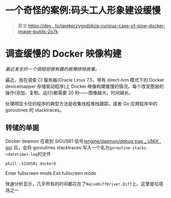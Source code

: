 # 一个奇怪的案例:码头工人形象建设缓慢

> 原文:[https://dev . to/jarekprzygodzki/a-curious-case-of-slow-docker-image-builds-2o7k](https://dev.to/jarekprzygodzki/a-curious-case-of-slow-docker-image-builds-2o7k)

# 调查缓慢的 Docker 映像构建

*最近发生的一个很短但很有趣的故障排除故事。*

最近，我在调查 CI 服务器(Oracle Linux 7.5，带有 direct-lvm 模式下的 Docker devicemapper 存储驱动程序)上 Docker 映像构建缓慢的情况。每个改变图层的操作(添加、复制、运行)都需要 20 秒——图像越大，时间越长。

处理明显卡住的程序的典型方法是收集线程堆栈跟踪。或者 Go 应用程序中的 goroutines 的 stacktraces。

## 转储的单据

Docker deamon 在收到 SIGUSR1 信号([engine/daemon/debug trap _ UNIX . go](https://github.com/docker/docker-ce/blob/18.09/components/engine/daemon/debugtrap_unix.go#L16))
后，会将 goroutines stacktraces 写入一个名为`goroutine-stacks-<datetime>.log`的文件

```
pkill -SIGUSR1 dockerd 
```

Enter fullscreen mode Exit fullscreen mode

快速分析显示，几乎所有的时间都花在了`NaiveDiffDriver.Diff`上。这里是垃圾场之一